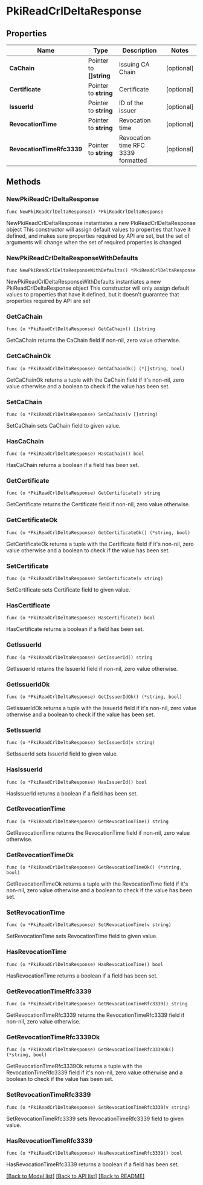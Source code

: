 # PkiReadCrlDeltaResponse


## Properties

Name | Type | Description | Notes
------------ | ------------- | ------------- | -------------
**CaChain** | Pointer to **[]string** | Issuing CA Chain | [optional] 
**Certificate** | Pointer to **string** | Certificate | [optional] 
**IssuerId** | Pointer to **string** | ID of the issuer | [optional] 
**RevocationTime** | Pointer to **string** | Revocation time | [optional] 
**RevocationTimeRfc3339** | Pointer to **string** | Revocation time RFC 3339 formatted | [optional] 



## Methods


### NewPkiReadCrlDeltaResponse

`func NewPkiReadCrlDeltaResponse() *PkiReadCrlDeltaResponse`

NewPkiReadCrlDeltaResponse instantiates a new PkiReadCrlDeltaResponse object
This constructor will assign default values to properties that have it defined,
and makes sure properties required by API are set, but the set of arguments
will change when the set of required properties is changed

### NewPkiReadCrlDeltaResponseWithDefaults

`func NewPkiReadCrlDeltaResponseWithDefaults() *PkiReadCrlDeltaResponse`

NewPkiReadCrlDeltaResponseWithDefaults instantiates a new PkiReadCrlDeltaResponse object
This constructor will only assign default values to properties that have it defined,
but it doesn't guarantee that properties required by API are set


### GetCaChain

`func (o *PkiReadCrlDeltaResponse) GetCaChain() []string`

GetCaChain returns the CaChain field if non-nil, zero value otherwise.

### GetCaChainOk

`func (o *PkiReadCrlDeltaResponse) GetCaChainOk() (*[]string, bool)`

GetCaChainOk returns a tuple with the CaChain field if it's non-nil, zero value otherwise
and a boolean to check if the value has been set.

### SetCaChain

`func (o *PkiReadCrlDeltaResponse) SetCaChain(v []string)`

SetCaChain sets CaChain field to given value.


### HasCaChain

`func (o *PkiReadCrlDeltaResponse) HasCaChain() bool`

HasCaChain returns a boolean if a field has been set.




### GetCertificate

`func (o *PkiReadCrlDeltaResponse) GetCertificate() string`

GetCertificate returns the Certificate field if non-nil, zero value otherwise.

### GetCertificateOk

`func (o *PkiReadCrlDeltaResponse) GetCertificateOk() (*string, bool)`

GetCertificateOk returns a tuple with the Certificate field if it's non-nil, zero value otherwise
and a boolean to check if the value has been set.

### SetCertificate

`func (o *PkiReadCrlDeltaResponse) SetCertificate(v string)`

SetCertificate sets Certificate field to given value.


### HasCertificate

`func (o *PkiReadCrlDeltaResponse) HasCertificate() bool`

HasCertificate returns a boolean if a field has been set.




### GetIssuerId

`func (o *PkiReadCrlDeltaResponse) GetIssuerId() string`

GetIssuerId returns the IssuerId field if non-nil, zero value otherwise.

### GetIssuerIdOk

`func (o *PkiReadCrlDeltaResponse) GetIssuerIdOk() (*string, bool)`

GetIssuerIdOk returns a tuple with the IssuerId field if it's non-nil, zero value otherwise
and a boolean to check if the value has been set.

### SetIssuerId

`func (o *PkiReadCrlDeltaResponse) SetIssuerId(v string)`

SetIssuerId sets IssuerId field to given value.


### HasIssuerId

`func (o *PkiReadCrlDeltaResponse) HasIssuerId() bool`

HasIssuerId returns a boolean if a field has been set.




### GetRevocationTime

`func (o *PkiReadCrlDeltaResponse) GetRevocationTime() string`

GetRevocationTime returns the RevocationTime field if non-nil, zero value otherwise.

### GetRevocationTimeOk

`func (o *PkiReadCrlDeltaResponse) GetRevocationTimeOk() (*string, bool)`

GetRevocationTimeOk returns a tuple with the RevocationTime field if it's non-nil, zero value otherwise
and a boolean to check if the value has been set.

### SetRevocationTime

`func (o *PkiReadCrlDeltaResponse) SetRevocationTime(v string)`

SetRevocationTime sets RevocationTime field to given value.


### HasRevocationTime

`func (o *PkiReadCrlDeltaResponse) HasRevocationTime() bool`

HasRevocationTime returns a boolean if a field has been set.




### GetRevocationTimeRfc3339

`func (o *PkiReadCrlDeltaResponse) GetRevocationTimeRfc3339() string`

GetRevocationTimeRfc3339 returns the RevocationTimeRfc3339 field if non-nil, zero value otherwise.

### GetRevocationTimeRfc3339Ok

`func (o *PkiReadCrlDeltaResponse) GetRevocationTimeRfc3339Ok() (*string, bool)`

GetRevocationTimeRfc3339Ok returns a tuple with the RevocationTimeRfc3339 field if it's non-nil, zero value otherwise
and a boolean to check if the value has been set.

### SetRevocationTimeRfc3339

`func (o *PkiReadCrlDeltaResponse) SetRevocationTimeRfc3339(v string)`

SetRevocationTimeRfc3339 sets RevocationTimeRfc3339 field to given value.


### HasRevocationTimeRfc3339

`func (o *PkiReadCrlDeltaResponse) HasRevocationTimeRfc3339() bool`

HasRevocationTimeRfc3339 returns a boolean if a field has been set.









[[Back to Model list]](../README.md#documentation-for-models) [[Back to API list]](../README.md#documentation-for-api-endpoints) [[Back to README]](../README.md)



